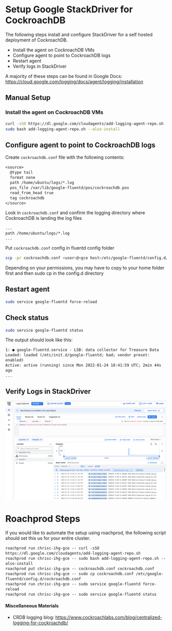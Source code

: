 # Setup Google StackDriver for CockroachDB

The following steps install and configure StackDriver for a self hosted deployment of CockroachDB.
- Install the agent on CockroachDB VMs
- Configure agent to point to CockroachDB logs
- Restart agent
- Verify logs in StackDriver

A majority of these steps can be found in Google Docs: https://cloud.google.com/logging/docs/agent/logging/installation

## Manual Setup

### Install the agent on CockroachDB VMs

```bash
curl -sSO https://dl.google.com/cloudagents/add-logging-agent-repo.sh
sudo bash add-logging-agent-repo.sh --also-install
```

## Configure agent to point to CockroachDB logs

Create `cockroachdb.conf` file with the following contents:

```
<source>
  @type tail
  format none
  path /home/ubuntu/logs/*.log
  pos_file /var/lib/google-fluentd/pos/cockroachdb.pos
  read_from_head true
  tag cockroachdb
</source>
```


Look in `cockroachdb.conf` and confirm the logging directory where CockroachDB is landing the log files

```
...
path /home/ubuntu/logs/*.log
...
```

Put `cockroachdb.conf` config in fluentd config folder

```bash
scp -pr cockroachdb.conf <user>@<gce host>/etc/google-fluentd/config.d/cockroachdb.conf
```
Depending on your permissions, you may have to copy to your home folder first and then sudo cp in the config.d directory

## Restart agent

```bash
sudo service google-fluentd force-reload
```

## Check status
```bash
sudo service google-fluentd status
```

The output should look like this:

```
1: ● google-fluentd.service - LSB: data collector for Treasure Data
Loaded: loaded (/etc/init.d/google-fluentd; bad; vendor preset: enabled)
Active: active (running) since Mon 2022-01-24 18:41:59 UTC; 2min 44s ago
...
```

## Verify Logs in StackDriver

![StackDriver](StackDriver.png)

# Roachprod Steps

If you would like to automate the setup using roachprod, the following script should set this us for your entire cluster.

```
roachprod run chrisc-ihg-gce -- curl -sSO https://dl.google.com/cloudagents/add-logging-agent-repo.sh
roachprod run chrisc-ihg-gce -- sudo bash add-logging-agent-repo.sh --also-install
roachprod put chrisc-ihg-gce -- cockroachdb.conf cockroachdb.conf
roachprod run chrisc-ihg-gce -- sudo cp cockroachdb.conf /etc/google-fluentd/config.d/cockroachdb.conf
roachprod run chrisc-ihg-gce -- sudo service google-fluentd force-reload
roachprod run chrisc-ihg-gce -- sudo service google-fluentd status
```

#### Miscellaneous Materials
- CRDB logging blog: https://www.cockroachlabs.com/blog/centralized-logging-for-cockroachdb/